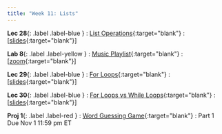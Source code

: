 ```yaml
---
title: "Week 11: Lists"
---
```


**Lec 28**{: .label .label-blue }
: [List Operations](https://edstem.org/us/courses/60560/lessons/121559/){:target="blank"}
  : [[slides](https://drive.google.com/file/d/1duAx2rsBjqZd_4ekKwsVlowhGnAuzB55/view?usp=sharing){:target="blank"}\]

**Lab 8**{: .label .label-yellow }
: [Music Playlist](https://edstem.org/us/courses/60560/lessons/121131){:target="blank"}
  : [[zoom](https://morganstate.zoom.us/j/91916688161){:target="blank"}\]

**Lec 29**{: .label .label-blue }
: [For Loops](https://edstem.org/us/courses/60560/lessons/121627){:target="blank"}
  : [[slides](https://drive.google.com/file/d/103o9cuD_RNFkp1Q_CeAiXJSVakarq7hC/view?usp=sharing){:target="blank"}\]

**Lec 30**{: .label .label-blue }
: [For Loops vs While Loops](https://edstem.org/us/courses/60560/lessons/121878){:target="blank"}
  : [[slides](https://drive.google.com/file/d/1o47iTfjEFMH3x9_GbMAbbZrOhDSsqHrQ/view?usp=sharing){:target="blank"}\]

**Proj 1**{: .label .label-red }
: [Word Guessing Game](https://edstem.org/us/courses/60560/lessons/121132/slides/671656){:target="blank"}
  : Part 1 Due Nov 1 11:59 pm ET
